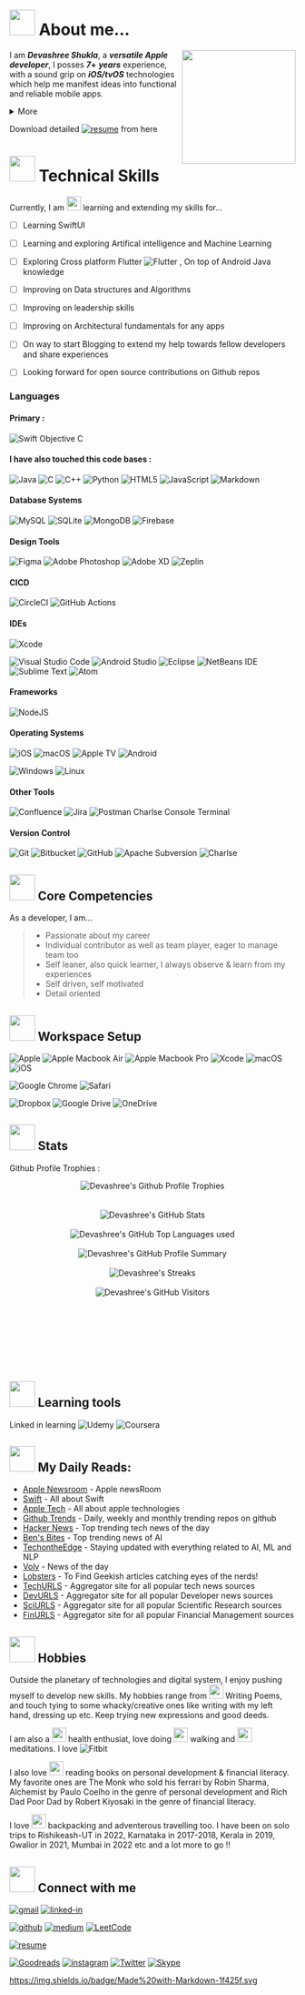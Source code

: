 # <img src="https://i.imgur.com/DGhmVO5.gif" width="45" />  About me...

<img align="right" src="https://i.imgur.com/x8XclAA.gif" width="200" />

I am **_Devashree Shukla_**, a **_versatile Apple developer_**, I posses <!--timespan:start(%d)(2015-06-01)-->**_7_+**<!--timespan:end(%d)(2015-06-05)--> **_years_** experience, with a sound grip on **_iOS/tvOS_** technologies which help me manifest ideas into functional and reliable mobile apps.

<details><summary>More</summary>
<p>

Currently, I am working with [Robosoft Technologies](https://www.robosoftin.com) team as a **_Senior Software Engineer_** to help them on simplyfying lives through digital transformations. I have been part of 2 Major projects, including Discovery's OTT platform and Govt's Income tax mobile apps for the goverment. 

> I utilise my knowledge  & skill-set in versatile ways to deliver values. I admire being a guide to all the junior team members and help them onboard and navigate the projects. I was recently awareded for being a emerging team-lead for one of the core modules in my OTT project. I've succesfully tackled time-sensitive high-priority tasks by collaborating with various stackholders precisely, along with my software development activities, resulted in avoiding compliance issues for the company. This gave me a lot of new insights & great learning opportuinities. I always focus on being invaluable asset for the companies I have worked with.

</p>
</details>



Download detailed  [![resume](https://img.shields.io/badge/Resume-4285F4?style=for-the-badge&logo=read-the-docs&logoColor=white)](https://drive.google.com/file/d/1os71aS26liSNITBMNaP-_RHYYGL2BooC/view?usp=share_link)  from here



# <img src="https://i.imgur.com/bgHtgeD.gif" width="45" /> Technical Skills 

Currently, I am <img src="https://i.imgur.com/S6FxPht.gif" width="25" /> learning and extending my skills for...
- [ ] Learning SwiftUI
- [ ] Learning and exploring Artifical intelligence and Machine Learning
- [ ] Exploring Cross platform Flutter ![Flutter](https://img.shields.io/badge/Flutter-%2302569B.svg?style=for-the-badge&logo=Flutter&logoColor=white) , On top of Android Java knowledge
- [ ] Improving on Data structures and Algorithms
- [ ] Improving on leadership skills 
- [ ] Improving on Architectural fundamentals for any apps
- [ ] On way to start Blogging to extend my help towards fellow developers and share experiences
- [ ] Looking forward for open source contributions on Github repos


  
### Languages

  #### Primary : 
  
  ![Swift](https://img.shields.io/badge/swift-F54A2A?style=for-the-badge&logo=swift&logoColor=white)
  Objective C
  
  #### I have also touched this code bases :
  
  ![Java](https://img.shields.io/badge/java-%23ED8B00.svg?style=for-the-badge&logo=java&logoColor=white)
  ![C](https://img.shields.io/badge/c-%2300599C.svg?style=for-the-badge&logo=c&logoColor=white)
  ![C++](https://img.shields.io/badge/c++-%2300599C.svg?style=for-the-badge&logo=c%2B%2B&logoColor=white)
  ![Python](https://img.shields.io/badge/python-3670A0?style=for-the-badge&logo=python&logoColor=ffdd54)
  ![HTML5](https://img.shields.io/badge/html5-%23E34F26.svg?style=for-the-badge&logo=html5&logoColor=white)
  ![JavaScript](https://img.shields.io/badge/javascript-%23323330.svg?style=for-the-badge&logo=javascript&logoColor=%23F7DF1E)
  ![Markdown](https://img.shields.io/badge/markdown-%23000000.svg?style=for-the-badge&logo=markdown&logoColor=white)
  
  
  
  #### Database Systems
  
  ![MySQL](https://img.shields.io/badge/mysql-%2300f.svg?style=for-the-badge&logo=mysql&logoColor=white)
  ![SQLite](https://img.shields.io/badge/sqlite-%2307405e.svg?style=for-the-badge&logo=sqlite&logoColor=white)
  ![MongoDB](https://img.shields.io/badge/MongoDB-%234ea94b.svg?style=for-the-badge&logo=mongodb&logoColor=white)
  ![Firebase](https://img.shields.io/badge/Firebase-039BE5?style=for-the-badge&logo=Firebase&logoColor=white)
  
  
  
  #### Design Tools

  ![Figma](https://img.shields.io/badge/figma-%23F24E1E.svg?style=for-the-badge&logo=figma&logoColor=white)
  ![Adobe Photoshop](https://img.shields.io/badge/adobe%20photoshop-%2331A8FF.svg?style=for-the-badge&logo=adobe%20photoshop&logoColor=white)
  ![Adobe XD](https://img.shields.io/badge/Adobe%20XD-470137?style=for-the-badge&logo=Adobe%20XD&logoColor=#FF61F6)
  ![Zeplin](https://aleen42.github.io/badges/src/zeplin.svg)
  
  

  #### CICD
  
  ![CircleCI](https://img.shields.io/badge/circle%20ci-%23161616.svg?style=for-the-badge&logo=circleci&logoColor=white)
  ![GitHub Actions](https://img.shields.io/badge/github%20actions-%232671E5.svg?style=for-the-badge&logo=githubactions&logoColor=white)
  
  
 
  #### IDEs

  ![Xcode](https://img.shields.io/badge/Xcode-007ACC?style=for-the-badge&logo=Xcode&logoColor=white)
  

  ![Visual Studio Code](https://img.shields.io/badge/Visual%20Studio%20Code-0078d7.svg?style=for-the-badge&logo=visual-studio-code&logoColor=white)
  ![Android Studio](https://img.shields.io/badge/Android%20Studio-3DDC84.svg?style=for-the-badge&logo=android-studio&logoColor=white)
  ![Eclipse](https://img.shields.io/badge/Eclipse-FE7A16.svg?style=for-the-badge&logo=Eclipse&logoColor=white)
  ![NetBeans IDE](https://img.shields.io/badge/NetBeansIDE-1B6AC6.svg?style=for-the-badge&logo=apache-netbeans-ide&logoColor=white)
  ![Sublime Text](https://img.shields.io/badge/sublime_text-%23575757.svg?style=for-the-badge&logo=sublime-text&logoColor=important)
  ![Atom](https://img.shields.io/badge/Atom-%2366595C.svg?style=for-the-badge&logo=atom&logoColor=white)
  
  

  #### Frameworks 

  ![NodeJS](https://img.shields.io/badge/node.js-6DA55F?style=for-the-badge&logo=node.js&logoColor=white)



  #### Operating Systems
  
  ![iOS](https://img.shields.io/badge/iOS-000000?style=for-the-badge&logo=ios&logoColor=white)
  ![macOS](https://img.shields.io/badge/mac%20os-000000?style=for-the-badge&logo=macos&logoColor=F0F0F0)
  ![Apple TV](https://img.shields.io/badge/Apple%20TV-000000?style=for-the-badge&logo=Apple%20TV&logoColor=white)
  ![Android](https://img.shields.io/badge/Android-3DDC84?style=for-the-badge&logo=android&logoColor=white)
  
  ![Windows](https://img.shields.io/badge/Windows-0078D6?style=for-the-badge&logo=windows&logoColor=white)
  ![Linux](https://img.shields.io/badge/Linux-FCC624?style=for-the-badge&logo=linux&logoColor=black)



  #### Other Tools
  
  ![Confluence](https://img.shields.io/badge/confluence-%23172BF4.svg?style=for-the-badge&logo=confluence&logoColor=white)
  ![Jira](https://img.shields.io/badge/jira-%230A0FFF.svg?style=for-the-badge&logo=jira&logoColor=white)
  ![Postman](https://img.shields.io/badge/Postman-FF6C37?style=for-the-badge&logo=postman&logoColor=white)
  Charlse
  Console
  Terminal
  
  
  
  #### Version Control 
  
  ![Git](https://img.shields.io/badge/git-%23F05033.svg?style=for-the-badge&logo=git&logoColor=white)
  ![Bitbucket](https://img.shields.io/badge/bitbucket-%230047B3.svg?style=for-the-badge&logo=bitbucket&logoColor=white)
  ![GitHub](https://img.shields.io/badge/github-%23121011.svg?style=for-the-badge&logo=github&logoColor=white)
  ![Apache Subversion](https://img.shields.io/badge/subversion-%23809CC9.svg?style=for-the-badge&logo=subversion&logoColor=white)
    ![Charlse](https://img.shields.io/badge/github-%23121011.svg?style=for-the-badge&logo=github&logoColor=white)
  
  

## <img src="https://i.imgur.com/lc6xs5e.gif" width="45" />  Core Competencies 
  As a developer, I am...
> - Passionate about my career
> - Individual contributor as well as team player, eager to manage team too
> - Self leaner, also quick learner, I always observe & learn from my experiences
> - Self driven, self motivated
> - Detail oriented



## <img src="https://user-images.githubusercontent.com/38584944/208281549-8adc00da-5b9a-49d0-9d03-748432e9dbf7.gif" width="45"> Workspace Setup
![Apple](https://img.shields.io/badge/Apple_iPhone_11-%23000000.svg?style=for-the-badge&logo=apple&logoColor=white)
![Apple Macbook Air](https://img.shields.io/badge/Apple-MacBook_Air_M2_13_INCH_2022-999999?style=for-the-badge&logo=apple&logoColor=white)
![Apple Macbook Pro](https://img.shields.io/badge/Apple-MacBook_Pro_INTEL_I9_16_INCH_2019-999999?style=for-the-badge&logo=apple&logoColor=white)
![Xcode](https://img.shields.io/badge/Xcode-14-007ACC?style=for-the-badge&logo=Xcode&logoColor=white)
![macOS](https://img.shields.io/badge/mac%20os_13.0.1-000000?style=for-the-badge&logo=apple&logoColor=white)
![iOS](https://img.shields.io/badge/iOS_16.4-000000?style=for-the-badge&logo=ios&logoColor=white)

  
![Google Chrome](https://img.shields.io/badge/Google%20Chrome-4285F4?style=for-the-badge&logo=GoogleChrome&logoColor=white)
![Safari](https://img.shields.io/badge/Safari-000000?style=for-the-badge&logo=Safari&logoColor=white)

![Dropbox](https://img.shields.io/badge/Dropbox-%233B4D98.svg?style=for-the-badge&logo=Dropbox&logoColor=white)
![Google Drive](https://img.shields.io/badge/Google%20Drive-4285F4?style=for-the-badge&logo=googledrive&logoColor=white)
![OneDrive](https://img.shields.io/badge/OneDrive-white?style=for-the-badge&logo=Microsoft%20OneDrive&logoColor=0078D4)




## <img src="https://i.imgur.com/MRoZbvg.gif" width="45" /> Stats 

<div align="left">
   
  Github Profile Trophies :
  </br>
  <div align="center">
      <img src="https://github-profile-trophy.vercel.app/?username=ShuklaDevashree963&row=1&column=6&margin-h=8&theme=gruvbox&count_private=true&margin-w=15" alt="Devashree's Github Profile Trophies" />
  </div>
   
   </br>
   </br>
   
   <div align="center">
      <img src="https://github-readme-stats.vercel.app/api?username=ShuklaDevashree963&show_icons=true&theme=github_dark" alt="Devashree's GitHub Stats">
      </br>
      </br>
      <img src="https://github-readme-stats.vercel.app/api/top-langs/?username=ShuklaDevashree963&langs_count=10&theme=github_dark" alt="Devashree's GitHub Top Languages used">
      </br>
      </br>
      <img src="https://github-profile-summary-cards.vercel.app/api/cards/profile-details?username=ShuklaDevashree963&theme=github_dark" alt="Devashree's GitHub Profile Summary">
      </br>
      </br>
      <img src="https://github-readme-streak-stats.herokuapp.com/?user=ShuklaDevashree963&theme=blue-green" alt="Devashree's Streaks">
      </br>
      </br>
      <img src="https://visitor-badge.laobi.icu/badge?page_id=ShuklaDevashree963.ShuklaDevashree963" alt="Devashree's GitHub Visitors">
      </br>
      </br>
   </div>
   
   </br>
   </br>
   </br>
   
   <div>
      
   </div>
   
   </br>
   </br>
   </br>
   
</div>



## <img src="https://i.imgur.com/S6FxPht.gif" width="45" /> Learning tools

Linked in learning
![Udemy](https://img.shields.io/badge/Udemy-A435F0?style=for-the-badge&logo=Udemy&logoColor=white)
![Coursera](https://img.shields.io/badge/Coursera-%230056D2.svg?style=for-the-badge&logo=Coursera&logoColor=white)



## <img src="https://user-images.githubusercontent.com/38584944/208281549-8adc00da-5b9a-49d0-9d03-748432e9dbf7.gif" width="45"> My Daily Reads:

- [Apple Newsroom](https://www.apple.com/newsroom/) - Apple newsRoom
- [Swift](https://docs.swift.org/swift-book/) - All about Swift 
- [Apple Tech](https://developer.apple.com/documentation/technologies) - All about apple technologies
- [Github Trends](https://github.com/trending/) - Daily, weekly and monthly trending repos on github
- [Hacker News](https://news.ycombinator.com/) - Top trending tech news of the day
- [Ben's Bites](https://www.bensbites.co) - Top trending news of AI
- [TechontheEdge](https://www.techontheedge.com/) - Staying updated with everything related to AI, ML and NLP
- [Volv](https://volvapp.page.link/BSQ4) - News of the day
- [Lobsters](https://lobste.rs/) - To Find Geekish articles catching eyes of the nerds!
- [TechURLS](https://techurls.com/) - Aggregator site for all popular tech news sources
- [DevURLS](https://devurls.com/) - Aggregator site for all popular Developer news sources
- [SciURLS](https://sciurls.com/) - Aggregator site for all popular Scientific Research sources
- [FinURLS](https://finurls.com/) - Aggregator site for all popular Financial Management sources



## <img src="https://i.imgur.com/lc6xs5e.gif" width="45" />  Hobbies

Outside the planetary of technologies and digital system, I enjoy pushing myself to develop new skills. My hobbies range from <img src="https://i.imgur.com/gDvk7LG.gif" width="25" /> Writing Poems, and touch tying to some whacky/creative ones like writing with my left hand, dressing up etc. Keep trying new expressions and good deeds.

I am also a <img src="https://i.imgur.com/vEduRau.gif" width="25" /> health enthusiat, love doing <img src="https://i.imgur.com/hcvXLSp.gif" width="25" /> walking and <img src="https://i.imgur.com/JJiFmWD.gif" width="25" /> meditations. I love ![Fitbit](https://img.shields.io/badge/fitbit-00B0B9?style=for-the-badge&logo=fitbit&logoColor=white)

I also love <img src="https://i.imgur.com/PqOiOdO.gif" width="25" /> reading books on personal development & financial literacy. My favorite ones are The Monk who sold his ferrari by Robin Sharma, Alchemist by Paulo Coelho in the genre of personal development and Rich Dad Poor Dad by Robert Kiyosaki in the genre of financial literacy.

I love <img src="https://i.imgur.com/4kCZkzu.gifbackpacking" width="25" /> backpacking and adventerous travelling too. I have been on solo trips to Rishikeash-UT in 2022, Karnataka in 2017-2018, Kerala in 2019, Gwalior in 2021, Mumbai in 2022 etc and a lot more to go !!



## <img src="https://i.imgur.com/YBAIdQC.gif" width="45" /> Connect with me 

[![gmail](https://img.shields.io/badge/Gmail-D14836?style=for-the-badge&logo=Gmail&logoColor=white)](mailto:shukladevashree963@gmail.com)
[![linked-in](https://img.shields.io/badge/Linked_In-0077B5?style=for-the-badge&logo=LinkedIn&logoColor=white)](https://www.linkedin.com/in/devashree-shukla/)


[![github](https://img.shields.io/badge/GitHub-000000?style=for-the-badge&logo=GitHub&logoColor=white)](https://github.com/ShuklaDevashree963)
[![medium](https://img.shields.io/badge/medium-000000?style=for-the-badge&logo=medium&logoColor=white)](https://devashree-shukla.medium.com/)
[![LeetCode](https://img.shields.io/badge/LeetCode-000000?style=for-the-badge&logo=LeetCode&logoColor=#d16c06)](https://leetcode.com/DevashreeShukla/)

[![resume](https://img.shields.io/badge/Resume-4285F4?style=for-the-badge&logo=read-the-docs&logoColor=white)](https://drive.google.com/file/d/1os71aS26liSNITBMNaP-_RHYYGL2BooC/view?usp=share_link)
<!-- [![portfolio](https://img.shields.io/badge/Portfolio-5340ff?style=for-the-badge&logo=Google-chrome&logoColor=white)](https://tapajyoti-bose.vercel.app/) -->

[![Goodreads](https://img.shields.io/badge/Goodreads-F3F1EA?style=for-the-badge&logo=goodreads&logoColor=372213)](https://goodreads.com/devashree-shukla)
[![instagram](https://img.shields.io/badge/Instagram-E4405F?style=for-the-badge&logo=instagram&logoColor=white)](https://www.instagram.com/oatza_1/)
[![Twitter](https://img.shields.io/badge/Twitter-%231DA1F2.svg?style=for-the-badge&logo=Twitter&logoColor=white)](https://twitter.com/devashri_iosdev)
[![Skype](https://img.shields.io/badge/Skype-%2300AFF0.svg?style=for-the-badge&logo=Skype&logoColor=white)](https://join.skype.com/invite/aFlR16NXozWQ)


https://img.shields.io/badge/Made%20with-Markdown-1f425f.svg


 <!--   #### Testing  -->
<!-- Unit testing, XCUITest --> 

<!-- - 🤖 &nbsp; I am also I, OOPS, Agile, Best coding skills, Protocols, MVVM-C, VIPER, TDD etc -->
  
<!-- #### - Servers --> 
<!-- expressvpn, proton vpn -->

<!-- #### - Prtoject domains

<!-- #### RSS link ![Rss](https://img.shields.io/badge/rss-F88900?style=for-the-badge&logo=rss&logoColor=white) --> 

<!-- sw ethics, leader ethis  -->


<!-- #### - Blogs  -->


<!-- [!["Buy Me A Coffee"](https://www.buymeacoffee.com/assets/img/custom_images/orange_img.png)](https://www.buymeacoffee.com/anildewani) -->

